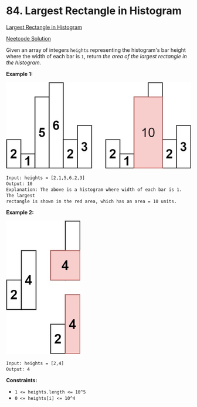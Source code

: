 # 84. Largest Rectangle in Histogram

[Largest Rectangle in Histogram](https://leetcode.com/problems/largest-rectangle-in-histogram/description/)

[Neetcode Solution](https://www.youtube.com/watch?v=zx5Sw9130L0)

Given an array of integers `heights` representing the histogram's bar height
where the width of each bar is `1`, return <em>the area of the largest rectangle
in the histogram.</em>

**Example 1:**

<img src="./largest_rectangle_in_histogram_01.jpg" />

```
Input: heights = [2,1,5,6,2,3]
Output: 10
Explanation: The above is a histogram where width of each bar is 1. The largest
rectangle is shown in the red area, which has an area = 10 units.
```

**Example 2:**

<img src="./largest_rectangle_in_histogram_02.jpg" />

```
Input: heights = [2,4]
Output: 4
```

**Constraints:**

- `1 <= heights.length <= 10^5`
- `0 <= heights[i] <= 10^4`
